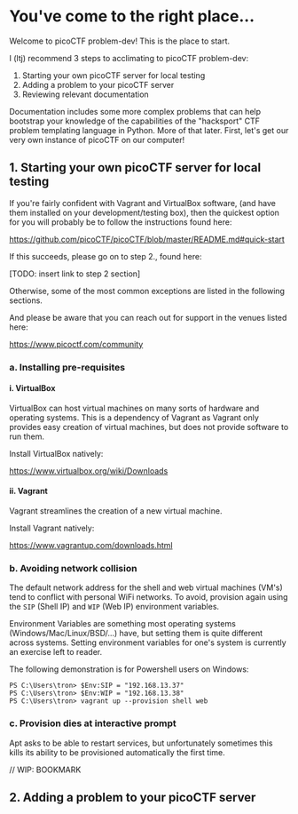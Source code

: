 # You've come to the right place...

Welcome to picoCTF problem-dev! This is the place to start.

I (ltj) recommend 3 steps to acclimating to picoCTF problem-dev:

1. Starting your own picoCTF server for local testing
2. Adding a problem to your picoCTF server
3. Reviewing relevant documentation

Documentation includes some more complex problems that can help bootstrap your
knowledge of the capabilities of the "hacksport" CTF problem templating
language in Python. More of that later. First, let's get our very own instance
of picoCTF on our computer!


## 1. Starting your own picoCTF server for local testing

If you're fairly confident with Vagrant and VirtualBox software, (and have them
installed on your development/testing box), then the quickest option for you
will probably be to follow the instructions found here:

https://github.com/picoCTF/picoCTF/blob/master/README.md#quick-start

If this succeeds, please go on to step 2., found here:

[TODO: insert link to step 2 section]

Otherwise, some of the most common exceptions are listed in the following 
sections.

And please be aware that you can reach out for support in the venues listed 
here:

https://www.picoctf.com/community

### a. Installing pre-requisites

#### i. VirtualBox

VirtualBox can host virtual machines on many sorts of hardware and operating
systems. This is a dependency of Vagrant as Vagrant only provides easy creation
of virtual machines, but does not provide software to run them.

Install VirtualBox natively:

https://www.virtualbox.org/wiki/Downloads

#### ii. Vagrant

Vagrant streamlines the creation of a new virtual machine.

Install Vagrant natively:

https://www.vagrantup.com/downloads.html


### b. Avoiding network collision

The default network address for the shell and web virtual machines (VM's) tend
to conflict with personal WiFi networks. To avoid, provision again using the
`SIP` (Shell IP) and `WIP` (Web IP) environment variables.

Environment Variables are something most operating systems 
(Windows/Mac/Linux/BSD/...) have, but setting them is quite different across
systems. Setting environment variables for one's system is currently an 
exercise left to reader.

The following demonstration is for Powershell users on Windows:

```
PS C:\Users\tron> $Env:SIP = "192.168.13.37"
PS C:\Users\tron> $Env:WIP = "192.168.13.38"
PS C:\Users\tron> vagrant up --provision shell web
```


### c. Provision dies at interactive prompt

Apt asks to be able to restart services, but unfortunately sometimes this kills
its ability to be provisioned automatically the first time.

// WIP: BOOKMARK

## 2. Adding a problem to your picoCTF server

